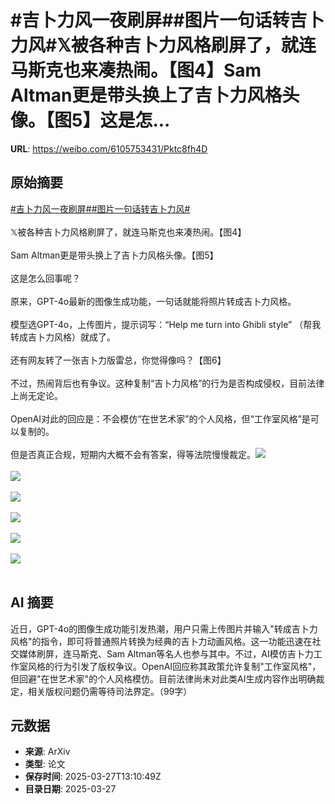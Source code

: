 # #吉卜力风一夜刷屏##图片一句话转吉卜力风#𝕏被各种吉卜力风格刷屏了，就连马斯克也来凑热闹。【图4】Sam Altman更是带头换上了吉卜力风格头像。【图5】这是怎...

**URL**: https://weibo.com/6105753431/Pktc8fh4D

## 原始摘要

<a href="https://m.weibo.cn/search?containerid=231522type%3D1%26t%3D10%26q%3D%23%E5%90%89%E5%8D%9C%E5%8A%9B%E9%A3%8E%E4%B8%80%E5%A4%9C%E5%88%B7%E5%B1%8F%23&amp;extparam=%23%E5%90%89%E5%8D%9C%E5%8A%9B%E9%A3%8E%E4%B8%80%E5%A4%9C%E5%88%B7%E5%B1%8F%23" data-hide=""><span class="surl-text">#吉卜力风一夜刷屏#</span></a><a href="https://m.weibo.cn/search?containerid=231522type%3D1%26t%3D10%26q%3D%23%E5%9B%BE%E7%89%87%E4%B8%80%E5%8F%A5%E8%AF%9D%E8%BD%AC%E5%90%89%E5%8D%9C%E5%8A%9B%E9%A3%8E%23&amp;extparam=%23%E5%9B%BE%E7%89%87%E4%B8%80%E5%8F%A5%E8%AF%9D%E8%BD%AC%E5%90%89%E5%8D%9C%E5%8A%9B%E9%A3%8E%23" data-hide=""><span class="surl-text">#图片一句话转吉卜力风#</span></a><br><br>𝕏被各种吉卜力风格刷屏了，就连马斯克也来凑热闹。【图4】<br><br>Sam Altman更是带头换上了吉卜力风格头像。【图5】<br><br>这是怎么回事呢？<br><br>原来，GPT-4o最新的图像生成功能，一句话就能将照片转成吉卜力风格。<br><br>模型选GPT-4o，上传图片，提示词写：“Help me turn into Ghibli style” （帮我转成吉卜力风格）就成了。<br><br>还有网友转了一张吉卜力版雷总，你觉得像吗？【图6】<br><br>不过，热闹背后也有争议。这种复制“吉卜力风格”的行为是否构成侵权，目前法律上尚无定论。<br><br>OpenAI对此的回应是：不会模仿“在世艺术家”的个人风格，但“工作室风格”是可以复制的。<br><br>但是否真正合规，短期内大概不会有答案，得等法院慢慢裁定。<img style="" src="https://tvax2.sinaimg.cn/large/006Fd7o3gy1hzvf860qhqj30h80fd10d.jpg" referrerpolicy="no-referrer"><br><br><img style="" src="https://tvax2.sinaimg.cn/large/006Fd7o3gy1hzvf86yotjj30h90d0tf9.jpg" referrerpolicy="no-referrer"><br><br><img style="" src="https://tvax3.sinaimg.cn/large/006Fd7o3gy1hzvf88wa8jj30h80f2tfz.jpg" referrerpolicy="no-referrer"><br><br><img style="" src="https://tvax1.sinaimg.cn/large/006Fd7o3gy1hzvf8blrs9j30y80zkkbt.jpg" referrerpolicy="no-referrer"><br><br><img style="" src="https://tvax3.sinaimg.cn/large/006Fd7o3gy1hzvf8bc1wzj30ik0g0771.jpg" referrerpolicy="no-referrer"><br><br><img style="" src="https://tvax4.sinaimg.cn/large/006Fd7o3gy1hzvf8dk4oaj31km16o4qp.jpg" referrerpolicy="no-referrer"><br><br>

## AI 摘要

近日，GPT-4o的图像生成功能引发热潮，用户只需上传图片并输入"转成吉卜力风格"的指令，即可将普通照片转换为经典的吉卜力动画风格。这一功能迅速在社交媒体刷屏，连马斯克、Sam Altman等名人也参与其中。不过，AI模仿吉卜力工作室风格的行为引发了版权争议。OpenAI回应称其政策允许复制"工作室风格"，但回避"在世艺术家"的个人风格模仿。目前法律尚未对此类AI生成内容作出明确裁定，相关版权问题仍需等待司法界定。（99字）

## 元数据

- **来源**: ArXiv
- **类型**: 论文
- **保存时间**: 2025-03-27T13:10:49Z
- **目录日期**: 2025-03-27
